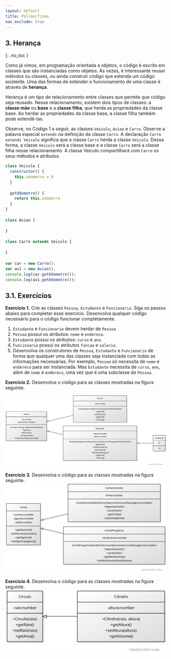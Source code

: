 ```yaml
---
layout: default
title: Polimorfismo
nav_exclude: true
---
```

## 3. Herança
{: .no_toc }

Como já vimos, em programação orientada a objetos, o código é escrito em classes que são instanciadas como objetos. Às vezes, é interessante reusar métodos ou classes, ou ainda construir código que estenda um código existente. Uma das formas de estender o funcionamento de uma classe é através de **herança**. 

Herança é um tipo de relacionamento entre classes que permite que código seja reusado. Nesse relacionamento, existem dois tipos de classes: a **classe mãe** ou **base** e a **classe filha**, que herda as propriedades da classe base. Ao herdar as propriedades da classe base, a classe filha também pode estendê-las.

Observe, no Código 1 a seguir, as classes `Veiculo`, `Aviao` e `Carro`. Observe a palavra especial `extends` na definição da classe `Carro`. A declaração `Carro extends Veiculo` significa que a classe `Carro` herda a classe `Veiculo`. Dessa forma, a classe `Veiculo` será a classe base e a classe `Carro` será a classe filha nesse relacionamento. A classe Veiculo compartilhará com `Carro` os seus métodos e atributos.

```javascript
class Veiculo {
  constructor() {
    this.odometro = 0
  }

  getOdometro() {
    return this.odometro
  }
}

class Aviao {

}

class Carro extends Veiculo {

}

var car = new Carro();
var av1 = new Aviao();
console.log(car.getOdometro());
console.log(av1.getOdometro());
```
## 3.1. Exercícios

**Exercício 1.** Crie as classes `Pessoa`, `Estudante` e `Funcionario`. Siga os passos abaixo para completar esse exercício. Desenvolva qualquer código necessário para o código funcionar completamente.
1. `Estudante` e `Funcionario` devem herdar de `Pessoa`
2. `Pessoa` possui os atributos: `nome` e `endereco`.
3. `Estudante` possui os atributos: `curso` e `ano`.
4. `Funcionario` possui os atributos `funcao` e `salario`.
5. Desenvolva os construtores de `Pessoa`, `Estudante` e `Funcionario` de forma que qualquer uma das classes seja instanciada com todas as informações necessárias. Por exemplo, `Pessoa` só necessita de `nome` e `endereco` para ser instanciada. Mas `Estudante` necessita de `curso`, `ano`, além de `nome` e `endereco`, uma vez que é uma subclasse de `Pessoa`.

**Exercício 2.** Desenvolva o código para as classes mostradas na figura seguinte.

![Diagrama 1](/content/images/diag1.svg "Diagrama 1")

**Exercício 3.** Desenvolva o código para as classes mostradas na figura seguinte.
![Diagrama 2](/content/images/diag2.svg "Diagrama 2")

**Exercício 4.** Desenvolva o código para as classes mostradas na figura seguinte.
![Diagrama 3](/content/images/classe4.svg "Diagrama 3")